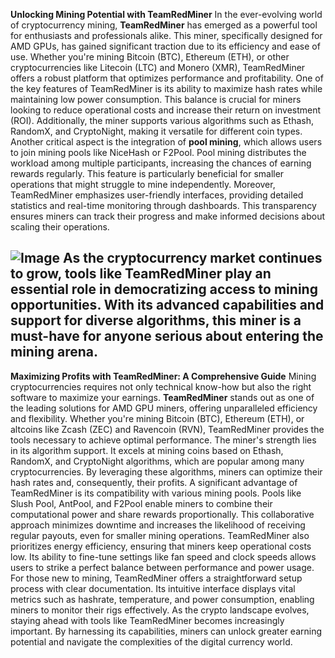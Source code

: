 **Unlocking Mining Potential with TeamRedMiner**
In the ever-evolving world of cryptocurrency mining, **TeamRedMiner** has emerged as a powerful tool for enthusiasts and professionals alike. This miner, specifically designed for AMD GPUs, has gained significant traction due to its efficiency and ease of use. Whether you're mining Bitcoin (BTC), Ethereum (ETH), or other cryptocurrencies like Litecoin (LTC) and Monero (XMR), TeamRedMiner offers a robust platform that optimizes performance and profitability.
One of the key features of TeamRedMiner is its ability to maximize hash rates while maintaining low power consumption. This balance is crucial for miners looking to reduce operational costs and increase their return on investment (ROI). Additionally, the miner supports various algorithms such as Ethash, RandomX, and CryptoNight, making it versatile for different coin types. 
Another critical aspect is the integration of **pool mining**, which allows users to join mining pools like NiceHash or F2Pool. Pool mining distributes the workload among multiple participants, increasing the chances of earning rewards regularly. This feature is particularly beneficial for smaller operations that might struggle to mine independently. 
Moreover, TeamRedMiner emphasizes user-friendly interfaces, providing detailed statistics and real-time monitoring through dashboards. This transparency ensures miners can track their progress and make informed decisions about scaling their operations. 

![Image](https://github.com/user-attachments/assets/d7419ec9-dc67-403f-bf28-8faea5f1f74f)
As the cryptocurrency market continues to grow, tools like TeamRedMiner play an essential role in democratizing access to mining opportunities. With its advanced capabilities and support for diverse algorithms, this miner is a must-have for anyone serious about entering the mining arena.
---
**Maximizing Profits with TeamRedMiner: A Comprehensive Guide**
Mining cryptocurrencies requires not only technical know-how but also the right software to maximize your earnings. **TeamRedMiner** stands out as one of the leading solutions for AMD GPU miners, offering unparalleled efficiency and flexibility. Whether you're mining Bitcoin (BTC), Ethereum (ETH), or altcoins like Zcash (ZEC) and Ravencoin (RVN), TeamRedMiner provides the tools necessary to achieve optimal performance.
The miner's strength lies in its algorithm support. It excels at mining coins based on Ethash, RandomX, and CryptoNight algorithms, which are popular among many cryptocurrencies. By leveraging these algorithms, miners can optimize their hash rates and, consequently, their profits. 
A significant advantage of TeamRedMiner is its compatibility with various mining pools. Pools like Slush Pool, AntPool, and F2Pool enable miners to combine their computational power and share rewards proportionally. This collaborative approach minimizes downtime and increases the likelihood of receiving regular payouts, even for smaller mining operations.
TeamRedMiner also prioritizes energy efficiency, ensuring that miners keep operational costs low. Its ability to fine-tune settings like fan speed and clock speeds allows users to strike a perfect balance between performance and power usage. 
For those new to mining, TeamRedMiner offers a straightforward setup process with clear documentation. Its intuitive interface displays vital metrics such as hashrate, temperature, and power consumption, enabling miners to monitor their rigs effectively. 
As the crypto landscape evolves, staying ahead with tools like TeamRedMiner becomes increasingly important. By harnessing its capabilities, miners can unlock greater earning potential and navigate the complexities of the digital currency world.
